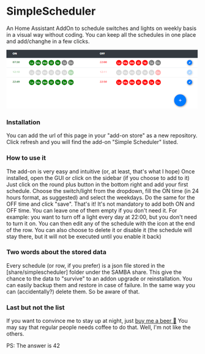 # SimpleScheduler
An Home Assistant AddOn to schedule switches and lights on weekly basis in a visual way without coding.
You can keep all the schedules in one place and add/changhe in a few clicks.

![SimpleScheduler](logo.png)


### Installation
You can add the url of this page in your "add-on store" as a new repository. Click refresh and you will find the add-on "Simple Scheduler" listed.

### How to use it
The add-on is very easy and intuitive (or, at least, that's what I hope)
Once installed, open the GUI or click on the sidebar (if you choose to add to it)
Just click on the round plus button in the bottom right and add your first schedule.
Choose the switch/light from the dropdown, fill the ON time (in 24 hours format, as suggested) and select the weekdays. Do the same for the OFF time and click "save".
That's it!
It's not mandatory to add both ON and OFF time. You can leave one of them empty if you don't need it.
For example: you want to turn off a light every day at 22:00, but you don't need to turn it on.
You can then edit any of the schedule with the icon at the end of the row.
You can also choose to delete it or disable it (the schedule will stay there, but it will not be executed until you enable it back)

### Two words about the stored data
Every schedule (or row, if you prefer) is a json file stored in the [share/simplescheduler] folder under the SAMBA share.
This give the chance to the data to "survive" to an addon upgrade or reinstallation.
You can easily backup them and restore in case of failure. In the same way you can (accidentally?) delete them. So be aware of that.

### Last but not the list
If you want to convince me to stay up at night, just <a target="_blank" href="https://www.buymeacoffee.com/arthurdent75">buy me a beer 🍺</a>
You may say that regular people needs coffee to do that. Well, I'm not like the others.



PS: The answer is 42
